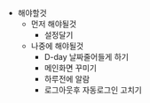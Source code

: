 - 해야할것
  - 먼저 해야될것
    - 설정달기
  - 나중에 해야될것
    - D-day 날짜줄어들게 하기
    - 메인화면 꾸미기
    - 하루전에 알람
    - 로그아웃후 자동로그인 고치기
